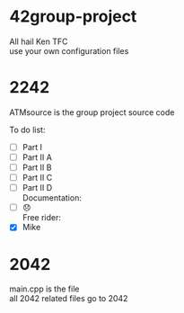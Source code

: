 # 42group-project
All hail Ken TFC  
use your own configuration files  
  
# 2242 
ATMsource is the group project source code  
  
To do list:  
- [ ] Part I  
- [ ] Part II A
- [ ] Part II B
- [ ] Part II C
- [ ] Part II D  
Documentation: 
- [ ] :disappointed:  
Free rider:
- [x] Mike
  
# 2042 
main.cpp is the file  
all 2042 related files go to 2042


